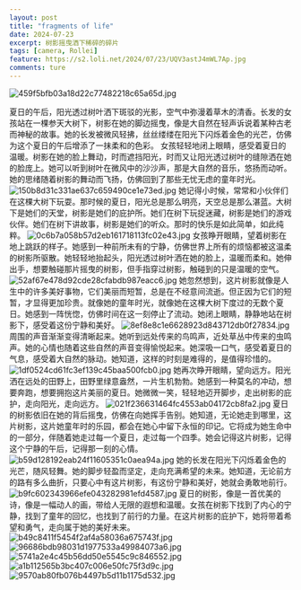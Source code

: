 ```yaml
---
layout: post
title: "fragments of life"
date: 2024-07-23
excerpt: 树影摇曳洒下稀碎的碎片
tags: [camera, Rollei]
feature: https://s2.loli.net/2024/07/23/UQV3astJ4mWL7Ap.jpg
comments: ture
---
```


![459f5bfb03a18d22c77482218c65a65d.jpg](https://s2.loli.net/2024/07/23/UQV3astJ4mWL7Ap.jpg)

夏日的午后，阳光透过树叶洒下斑驳的光影，空气中弥漫着草木的清香。长发的女孩站在一棵参天大树下，树影在她的脚边摇曳，像是大自然在轻声诉说着某种古老而神秘的故事。她的长发被微风轻拂，丝丝缕缕在阳光下闪烁着金色的光芒，仿佛为这个夏日的午后增添了一抹柔和的色彩。
女孩轻轻地闭上眼睛，感受着夏日的温暖。树影在她的脸上舞动，时而遮挡阳光，时而又让阳光透过树叶的缝隙洒在她的脸庞上。她可以听到树叶在微风中的沙沙声，那是大自然的音乐，悠扬而动听。她的思绪随着树影的舞动而飞扬，仿佛回到了那些无忧无虑的童年时光。
![150b8d31c331ae637c659490ce1e73ed.jpg](https://s2.loli.net/2024/07/23/qKe3i6nskF9Mapc.jpg)
她记得小时候，常常和小伙伴们在这棵大树下玩耍。那时候的夏日，阳光总是那么明亮，天空总是那么湛蓝。大树下是她们的天堂，树影是她们的庇护所。她们在树下玩捉迷藏，树影是她们的游戏伙伴。她们在树下讲故事，树影是她们的听众。那时的快乐是如此简单，如此纯粹。
![0c6b7a058b57d2eb161718113fc02e43.jpg](https://s2.loli.net/2024/07/23/zyuL3HKhDfxg5VT.jpg)
女孩睁开眼睛，望着树影在地上跳跃的样子。她感到一种前所未有的宁静，仿佛世界上所有的烦恼都被这温柔的树影所驱散。她轻轻地抬起头，阳光透过树叶洒在她的脸上，温暖而柔和。她伸出手，想要触碰那片摇曳的树影，但手指穿过树影，触碰到的只是温暖的空气。
![52af67e478d92cde28cfabdb987eacc6.jpg](https://s2.loli.net/2024/07/23/FIghX7CPxfDl98M.jpg)
她忽然想到，这片树影就像是人生中的许多美好事物，它们美丽而短暂，总是在不经意间流逝。但正因为它们的短暂，才显得更加珍贵。就像她的童年时光，就像她在这棵大树下度过的无数个夏日。她感到一阵恍惚，仿佛时间在这一刻停止了流动。她闭上眼睛，静静地站在树影下，感受着这份宁静和美好。
![8ef8e8c1e6628923d843712db0f27834.jpg](https://s2.loli.net/2024/07/23/QjPFTvXuHiOocpy.jpg)
周围的声音渐渐变得清晰起来。她听到远处传来的鸟鸣声，近处草丛中传来的虫鸣声。她的心情也随着这些自然的声音变得愉悦起来。她深吸一口气，感受着夏日的气息，感受着大自然的脉动。她知道，这样的时刻是难得的，是值得珍惜的。
![1df0524cd61fc3ef139c45baa500fcb0.jpg](https://s2.loli.net/2024/07/23/pCoxJ4M9yDG1PrE.jpg)
她再次睁开眼睛，望向远方。阳光洒在远处的田野上，田野里绿意盎然，一片生机勃勃。她感到一种莫名的冲动，想要奔跑，想要拥抱这片美丽的夏日。她微微一笑，轻轻地迈开脚步，走出树影的庇护，走向阳光，走向远方。
![021f236631464fc4553ab04172cb8fa2.jpg](https://s2.loli.net/2024/07/23/PrntQmzgYFNX1UG.jpg)
夏日的树影依旧在她的背后摇曳，仿佛在向她挥手告别。她知道，无论她走到哪里，这片树影，这片她童年时的乐园，都会在她心中留下永恒的印记。它将成为她生命中的一部分，伴随着她走过每一个夏日，走过每一个四季。她会记得这片树影，记得这个宁静的午后，记得那一刻的心情。
![b59d128192eab24f11605351c0aea94a.jpg](https://s2.loli.net/2024/07/23/Zusw2LUzPnlW7CB.jpg)
她的长发在阳光下闪烁着金色的光芒，随风轻舞。她的脚步轻盈而坚定，走向充满希望的未来。她知道，无论前方的路有多么曲折，只要心中有这片树影，有这份宁静和美好，她就会勇敢地前行。
![b9fc602343966efe043282981efd4587.jpg](https://s2.loli.net/2024/07/23/67HF2Qw9Zk3joC4.jpg)
夏日的树影，像是一首优美的诗，像是一幅动人的画，带给人无限的遐想和温暖。女孩在树影下找到了内心的宁静，找到了童年的回忆，也找到了前行的力量。在这片树影的庇护下，她将带着希望和勇气，走向属于她的美好未来。
![b49c8411f5454f2af4a58036a675743f.jpg](https://s2.loli.net/2024/07/23/8q2gCvzfJsENaPL.jpg)
<br>
![96686bdb98031d1977533a49984073a6.jpg](https://s2.loli.net/2024/07/23/JbKFMZuL7RlmqNa.jpg)
<br>
![5741a2e4c45b56dd50e5545c9c846552.jpg](https://s2.loli.net/2024/07/23/bIwfGn4L9d7p8Ck.jpg)
<br>
![a1b112565b3bc407c006e50fc75f3d9c.jpg](https://s2.loli.net/2024/07/23/mbCXoUVn2MhWEZq.jpg)
<br>
![9570ab80fb076b4497b5d11b1175d532.jpg](https://s2.loli.net/2024/07/23/w1dsQN9gYEDz32p.jpg)
<br>
